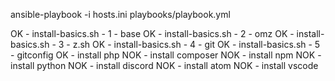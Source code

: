 ansible-playbook -i hosts.ini playbooks/playbook.yml


 OK - install-basics.sh - 1 - base
 OK - install-basics.sh - 2 - omz
 OK - install-basics.sh - 3 - z.sh
 OK - install-basics.sh - 4 - git
 OK - install-basics.sh - 5 - gitconfig
 OK - install php
NOK - install composer
NOK - install npm
NOK - install python
NOK - install discord
NOK - install atom
NOK - install vscode

